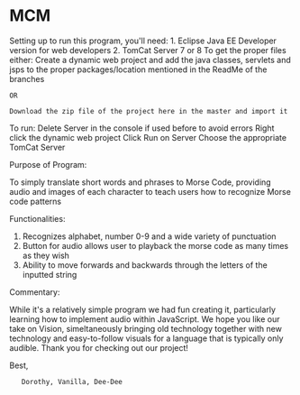 # MCM
Setting up to run this program, you'll need:
    1.  Eclipse Java EE Developer version for web developers
    2.  TomCat Server 7 or 8
To get the proper files either:
    Create a dynamic web project and add the java classes, servlets and jsps to the proper packages/location mentioned in the ReadMe of       the branches 
    
    OR
    
    Download the zip file of the project here in the master and import it
    
To run:
  Delete Server in the console if used before to avoid errors
  Right click the dynamic web project
  Click Run on Server
  Choose the appropriate TomCat Server
  
Purpose of Program:

  To simply translate short words and phrases to Morse Code, providing audio and images of each character to teach users how to recognize Morse code patterns
  
Functionalities:
  1. Recognizes alphabet, number 0-9 and a wide variety of punctuation
  2. Button for audio allows user to playback the morse code as many times as they wish
  3. Ability to move forwards and backwards through the letters of the inputted string
  
Commentary: 

   While it's a relatively simple program we had fun creating it, particularly learning how to implement audio within JavaScript. We hope    you like our take on Vision, simeltaneously bringing old technology together with new technology and easy-to-follow visuals for a          language that is typically only audible. Thank you for checking out our project!
  
  Best, 
  
       Dorothy, Vanilla, Dee-Dee
  
  
